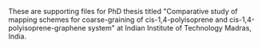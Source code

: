 These are supporting files for PhD thesis titled "Comparative study of mapping schemes for coarse-graining of cis-1,4-polyisoprene and cis-1,4-polyisoprene-graphene system" at Indian Institute of Technology Madras, India.
